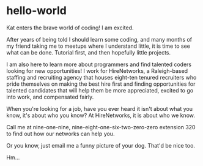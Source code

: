 # hello-world
Kat enters the brave world of coding! I am excited.

After years of being told I should learn some coding, and many months of my friend taking me to meetups where I understand little, it is time to see what can be done. Tutorial first, and then hopefully little projects.

I am also here to learn more about programmers and find talented coders looking for new opportunities! I work for HireNetworks, a Raleigh-based staffing and recruiting agency that houses eight-ten tenured recruiters who pride themselves on making the best hire first and finding opportunities for talented candidates that will help them be more appreciated, excited to go into work, and compensated fairly.

When you're looking for a job, have you ever heard it isn't about what you know, it's about who you know? At HireNetworks, it is about who we know.

Call me at nine-one-nine, nine-eight-one-six-two-zero-zero extension 320 to find out how our networks can help you.

Or you know, just email me a funny picture of your dog. That'd be nice too.

Hm...
